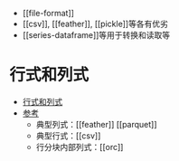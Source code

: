 - [[file-format]]
- [[csv]], [[feather]], [[pickle]]等各有优劣
- [[series-dataframe]]等用于转换和读取等
# 行式和列式
- [行式和列式](https://www.cnblogs.com/WaitSani/p/15057642.html)
- [参考](https://zhuanlan.zhihu.com/p/635442922)
  - 典型列式：[[feather]] [[parquet]]
  - 典型行式：[[csv]]
  - 行分块内部列式：[[orc]]